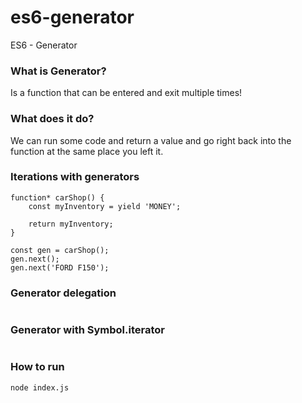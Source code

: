 # es6-generator
ES6 - Generator

### What is Generator?
Is a function that can be entered and exit multiple times!

### What does it do?
We can run some code and return a value and go right back into the function at the same place you left it.

### Iterations with generators
```
function* carShop() {
    const myInventory = yield 'MONEY';

    return myInventory;
}

const gen = carShop();
gen.next();
gen.next('FORD F150');
```

### Generator delegation
```
```

### Generator with Symbol.iterator
```
```

### How to run
```
node index.js
```
